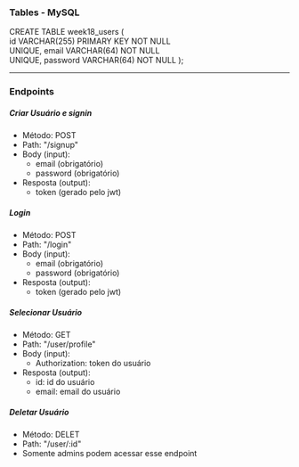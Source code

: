 ### Tables - MySQL

CREATE TABLE week18_users ( <br>
id VARCHAR(255) PRIMARY KEY NOT NULL <br>
UNIQUE, email VARCHAR(64) NOT NULL <br>
UNIQUE, password VARCHAR(64) NOT NULL );<br>

***
### Endpoints

##### Criar Usuário e signin
- Método: POST <br>
- Path: "/signup" <br>
- Body (input): <br>
    - email (obrigatório)
    - password (obrigatório)
- Resposta (output): <br>
    - token (gerado pelo jwt) <br>

##### Login
- Método: POST <br>
- Path: "/login" <br>
- Body (input): <br>
    - email (obrigatório)
    - password (obrigatório)
- Resposta (output): <br>
    - token (gerado pelo jwt) <br>

##### Selecionar Usuário
- Método: GET <br>
- Path: "/user/profile" <br>
- Body (input): <br>
    - Authorization: token do usuário
- Resposta (output): <br>
    - id: id do usuário <br>
    - email: email do usuário <br>

##### Deletar Usuário
- Método: DELET <br>
- Path: "/user/:id" <br>
- Somente admins podem acessar esse endpoint